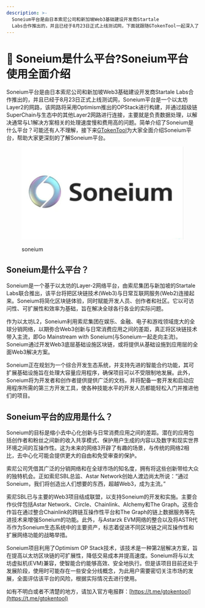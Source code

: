 ```yaml
---
description: >-
  Soneium平台是由日本索尼公司和新加坡Web3基础建设开发商Startale
  Labs合作推出的，并且已经于8月23日正式上线测试网，下面就跟随GTokenTool一起深入了解一下Soneium的具体应用吧。
---
```


# 💫 Soneium是什么平台?Soneium平台使用全面介绍

Soneium平台是由日本索尼公司和新加坡Web3基础建设开发商Startale Labs合作推出的，并且已经于8月23日正式上线测试网，Soneium平台是一个以太坊Layer2的网路，该网路将采用Optimism推出的OPStack进行构建，并通过超级链SuperChain与生态中的其他Layer2网路进行连接，主要就是负责数据处理，以解决通常与L1解决方案相关的处理速度慢和费用高的问题。简单介绍了Soneium是什么平台？可能还有人不理解，接下来[GTokenTool](https://www.gtokentool.com)为大家全面介绍Soneium平台，帮助大家更深刻的了解Soneium平台。

<figure><img src="../.gitbook/assets/33 (2).png" alt=""><figcaption><p>soneium</p></figcaption></figure>

## Soneium是什么平台？

Soneium是一个基于以太坊的Layer-2网络平台，由索尼集团与新加坡的Startale Labs联合推出，该平台将把区块链技术(Web3)与日常互联网服务(Web2)连接起来。Soneium将简化区块链体验，同时赋能开发人员、创作者和社区。它以可访问性、可扩展性和效率为基础，旨在解决全球各行各业的实际问题。

作为以太坊L2，Soneium利用索尼集团在娱乐、金融、电子和游戏领域庞大的全球分销网络，以期弥合Web3创新与日常消费应用之间的差距，真正将区块链技术带入主流，即Go Mainstream with Soneium(与Soneium一起走向主流)。Soneium通过开发Web3底层基础设施区块链，或将提供从基础设施到应用层的全面Web3解决方案。

Soneium正在规划为一个综合开发生态系统，并支持先进的智能合约功能，其可扩展基础设施旨在处理大容量应用程序，确保项目可以不受限制地发展。此外，Soneium将为开发者和创作者提供提供广泛的文档，并将配备一套开发和启动应用程序所需的第三方开发工具，使各种技能水平的开发人员都能轻松入门并推进他们的项目。

## Soneium平台的应用是什么？

Soneium的目标是缩小去中心化创新与日常消费应用之间的差距。潜在的应用包括创作者和粉丝之间新的收入共享模式、保护用户生成的内容以及数字和现实世界环境之间的互操作性。这为未来的网络3开辟了有趣的场景，与传统的网络2相比，去中心化可能会提供更大的自由和免受审查的保护。

索尼公司凭借其广泛的分销网络和在全球市场的知名度，拥有将这些创新带给大众的独特机会。正如索尼SBL总监、Astar Network创始人渡边尚太所说：“通过Soneium，我们将创造出人们想要的东西，超越Web3，成为主流。”

索尼SBL已与主要的Web3项目结成联盟，以支持Soneium的开发和实施。主要合作伙伴包括Astar Network、Circle、Chainlink、Alchemy和The Graph。这些合作旨在通过整合Chainlink的跨链互操作性平台和The Graph的链上数据服务等先进技术来增强Soneium的功能。此外，与Astarzk EVM网络的整合以及将ASTR代币作为Soneium生态系统中的主要资产，标志着促进不同区块链之间互操作性和扩展网络功能的战略举措。

Soneium项目利用了Optimism OP Stack技术，该技术是一种第2层解决方案，旨在提高以太坊区块链的可扩展性，降低交易成本并提高速度。Soneium将与以太坊虚拟机(EVM)兼容，使智能合约能够高效、安全地执行。但是该项目目前还处于发展阶段，使用时可能存在一些安全分线概念，为此用户需要密切关注市场的发展，全面评估该平台的风险，根据实际情况去进行使用。



如有不明白或者不清楚的地方，请加入官方电报群：[https://t.me/gtokentool](https://t.me/gtokentool)
